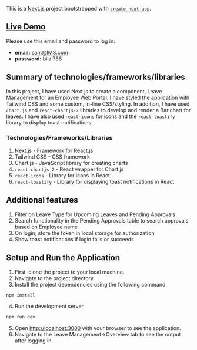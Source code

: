 This is a [Next.js](https://nextjs.org/) project bootstrapped with [`create-next-app`](https://github.com/vercel/next.js/tree/canary/packages/create-next-app).

## [Live Demo](https://leave-management-web-portal.vercel.app/)

Please use this email and password to log in:
* **email:** sam@IMS.com 
* **password:** bilal786

## Summary of technologies/frameworks/libraries
In this project, I have used Next.js to create a component, Leave Management for an Employee Web Portal. I have styled the application with Tailwind CSS and some custom, in-line CSS/styling. In addition, I have used `chart.js` and `react-chartjs-2` libraries to develop and render a Bar chart for leaves. I have also used `react-icons` for icons and the `react-toastify` library to display toast notifications. 

### Technologies/Frameworks/Libraries
1. Next.js - Framework for React.js
2. Tailwind CSS - CSS framework
3. Chart.js - JavaScript library for creating charts
4. `react-chartjs-2` - React wrapper for Chart.js
5. `react-icons` - Library for icons in React
6. `react-toastify` - Library for displaying toast notifications in React


## Additional features
1. Filter on Leave Type for Upcoming Leaves and Pending Approvals
2. Search functionality in the Pending Approvals table to search approvals based on Employee name
3. On login, store the token in local storage for authorization
4. Show toast notifications if login fails or succeeds

## Setup and Run the Application

1. First, clone the project to your local machine.
2. Navigate to the project directory.
3. Install the project dependencies using the following command:
```bash
npm install
```
4. Run the development server

```bash
npm run dev
```
5. Open [http://localhost:3000](http://localhost:3000) with your browser to see the application.
6. Navigate to the Leave Management->Overview tab to see the output after logging in.
